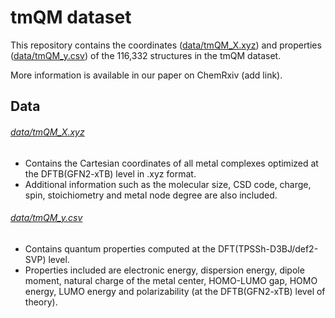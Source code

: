 # tmQM dataset
This repository contains the coordinates ([data/tmQM_X.xyz](data/tmQM_X.xyz)) and properties ([data/tmQM_y.csv](data/tmQM_y.csv)) of the 116,332 structures in the tmQM dataset.

More information is available in our paper on ChemRxiv (add link).

## Data
###### [data/tmQM_X.xyz](data/tmQM_X.xyz)
- Contains the Cartesian coordinates of all metal complexes optimized at the DFTB(GFN2-xTB) level in .xyz format.
- Additional information such as the molecular size, CSD code, charge, spin, stoichiometry and metal node degree are also included.

###### [data/tmQM_y.csv](data/tmQM_y.csv)
- Contains quantum properties computed at the DFT(TPSSh-D3BJ/def2-SVP) level.
- Properties included are electronic energy, dispersion energy, dipole moment, natural charge of the metal center, HOMO-LUMO gap, HOMO energy, LUMO energy and polarizability (at the DFTB(GFN2-xTB) level of theory).
